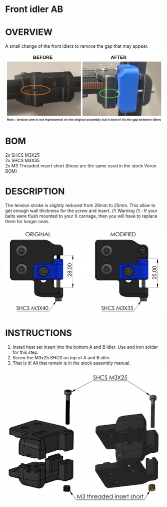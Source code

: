 # Front idler AB
# OVERVIEW
A small change of the front idlers to remove the gap that may appear.

![AB_front_comparison](Images/AB_front_comparison.jpg)

# BOM
2x SHCS M3X25  
2x SHCS M3X35  
2x M3 Threaded insert short (those are the same used in the stock Voron BOM)

# DESCRIPTION
The tension stroke is slightly reduced from 28mm to 25mm. This allow to get enough wall thickness for the screw and insert.
/!\ Warning /!\ : If your belts were flush mounted to your X carriage, then you will have to replace them for longer ones.

![AB_Front_idler_changes](Images/AB_Front_idler_changes.jpg)

# INSTRUCTIONS
1. Install heat set insert into the bottom A and B idler. Use and iron solder for this step.
2. Screw the M3x25 SHCS on top of A and B idler.
3. That is it! All that remain is in the stock assembly manual.

![AB_front_idler_assembly](Images/AB_front_idler_assembly.jpg)
